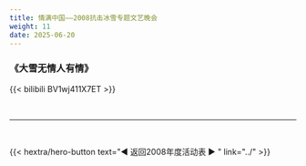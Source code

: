 ```yaml
---
title: 情满中国——2008抗击冰雪专题文艺晚会
weight: 11
date: 2025-06-20
---
```


### 《大雪无情人有情》

{{< bilibili BV1wj411X7ET >}}

<br>
<hr>
<br>

{{< hextra/hero-button text="◀ 返回2008年度活动表 ▶ " link="../" >}}